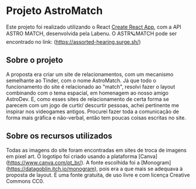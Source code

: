 # Projeto AstroMatch

Este projeto foi realizado utilizando o React [Create React App](https://github.com/facebook/create-react-app), com a API ASTRO MATCH, desenvolvida pela Labenu.
O ASTR🪐MATCH pode ser encontrado no link: (https://assorted-hearing.surge.sh/)

## Sobre o projeto

A proposta era criar um site de relacionamentos, com um mecanismo semelhante ao Tinder, com o nome AstroMatch. 
Já que todo o funcionamento do site é relacionado ao "match", resolvi fazer o layout combinando com o tema espacial, em homenagem ao nosso amigo AstroDev. E, como esses sites de relacionamento de certa forma se parecem com um jogo de curtir/ descurtir pessoas, achei pertinente me inspirar nos videogames antigos. Procurei fazer toda a comunicação de forma mais gráfica e não-verbal, então tem poucas coisas escritas no site.

## Sobre os recursos utilizados

Todas as imagens do site foram encontradas em sites de troca de imagens em pixel art.
O logotipo foi criado usando a plataforma [Canva] (https://www.canva.com/pt_br/). 
A fonte escolhida foi a [Monogram] (https://datagoblin.itch.io/monogram), pois era a que mais se adequava à proposta de layout. É uma fonte gratuita, de uso livre e com licença Creative Commons CC0.

